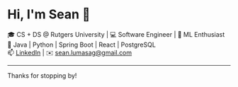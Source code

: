 # Hi, I'm Sean 👋

🎓 CS + DS @ Rutgers University | 💻 Software Engineer | 🧠 ML Enthusiast  
🔧 Java | Python | Spring Boot | React | PostgreSQL  
📫 [LinkedIn](https://linkedin.com/in/seanlumasag)  | ✉️ sean.lumasag@gmail.com  

---

Thanks for stopping by!
